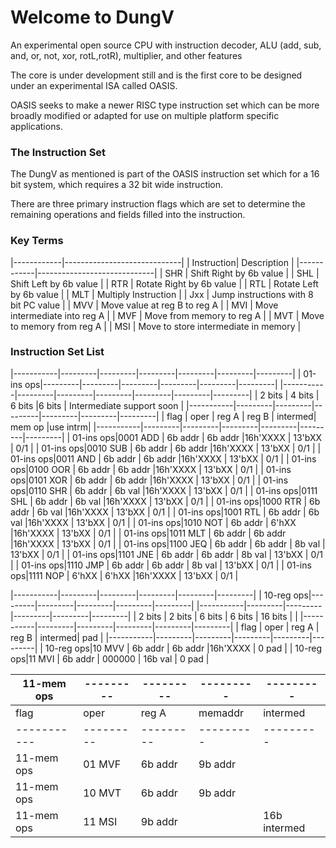 # Welcome to DungV
An experimental open source CPU with instruction decoder, ALU (add, sub, and, or, not, xor, rotL,rotR), multiplier, and other features

The core is under development still and is the first core to be designed under an experimental ISA called OASIS.

OASIS seeks to make a newer RISC type instruction set which can be more broadly modified or adapted for use on multiple platform specific
applications.

### The Instruction Set ###

The DungV as mentioned is part of the OASIS instruction set which for a 16 bit system, which requires a 32 bit wide instruction.

There are three primary instruction flags which are set to determine the remaining operations and fields filled into the instruction.

### Key Terms ###

|------------|-----------------------------|
| Instruction| Description                 |
|------------|-----------------------------|
| SHR        | Shift Right by 6b value     |
| SHL        | Shift Left by 6b value      |
| RTR        | Rotate Right by 6b value    |
| RTL        | Rotate Left by 6b value     |
| MLT        | Multiply Instruction        |
| Jxx        | Jump instructions with 8 bit PC value |
| MVV        | Move value at reg B to reg A |
| MVI        | Move intermediate into reg A |
| MVF        | Move from memory to reg A |
| MVT        | Move to memory from reg A |
| MSI        | Move to store intermediate in memory |


### Instruction Set List ###

|-----------|---------|---------|---------|---------|---------|---------|
| 01-ins ops|---------|---------|---------|---------|---------|---------|
|-----------|---------|---------|---------|---------|---------|---------|
| 2 bits    | 4 bits  | 6 bits  |6 bits   | Intermediate support soon   | 
|-----------|---------|---------|---------|---------|---------|---------|
| flag      | oper    | reg A   | reg B   | intermed| mem op  |use intrm|
|-----------|---------|---------|---------|---------|---------|---------|
| 01-ins ops|0001 ADD | 6b addr | 6b addr |16h'XXXX | 13'bXX  |   0/1   |
| 01-ins ops|0010 SUB | 6b addr | 6b addr |16h'XXXX | 13'bXX  |   0/1   |
| 01-ins ops|0011 AND | 6b addr | 6b addr |16h'XXXX | 13'bXX  |   0/1   |
| 01-ins ops|0100 OOR | 6b addr | 6b addr |16h'XXXX | 13'bXX  |   0/1   |
| 01-ins ops|0101 XOR | 6b addr | 6b addr |16h'XXXX | 13'bXX  |   0/1   |
| 01-ins ops|0110 SHR | 6b addr | 6b val  |16h'XXXX | 13'bXX  |   0/1   |
| 01-ins ops|0111 SHL | 6b addr | 6b val  |16h'XXXX | 13'bXX  |   0/1   |
| 01-ins ops|1000 RTR | 6b addr | 6b val  |16h'XXXX | 13'bXX  |   0/1   |
| 01-ins ops|1001 RTL | 6b addr | 6b val  |16h'XXXX | 13'bXX  |   0/1   |
| 01-ins ops|1010 NOT | 6b addr | 6'hXX   |16h'XXXX | 13'bXX  |   0/1   |
| 01-ins ops|1011 MLT | 6b addr | 6b addr |16h'XXXX | 13'bXX  |   0/1   |
| 01-ins ops|1100 JEQ | 6b addr | 6b addr | 8b val  | 13'bXX  |   0/1   |
| 01-ins ops|1101 JNE | 6b addr | 6b addr | 8b val  | 13'bXX  |   0/1   |
| 01-ins ops|1110 JMP | 6b addr | 6b addr | 8b val  | 13'bXX  |   0/1   |
| 01-ins ops|1111 NOP | 6'hXX   | 6'hXX   |16h'XXXX | 13'bXX  |   0/1   |


|-----------|---------|---------|---------|---------|---------|
| 10-reg ops|---------|---------|---------|---------|---------|
|-----------|---------|---------|---------|---------|---------|
| 2 bits    | 2 bits  | 6 bits  | 6 bits  | 16 bits |         |
|-----------|---------|---------|---------|---------|---------|
| flag      | oper    | reg A   | reg B   | intermed| pad     |
|-----------|---------|---------|---------|---------|---------|
| 10-reg ops|10 MVV   | 6b addr | 6b addr |16h'XXXX |  0 pad  |
| 10-reg ops|11 MVI   | 6b addr | 000000  | 16b val |  0 pad  |



| 11-mem ops|---------|---------|---------|---------|
|-----------|---------|---------|---------|---------|
| flag      | oper    | reg A   | memaddr | intermed|
|-----------|---------|---------|---------|---------|
| 11-mem ops| 01 MVF  | 6b addr | 9b addr |         |
| 11-mem ops| 10 MVT  | 6b addr | 9b addr |         |
| 11-mem ops| 11 MSI  | 9b addr |         |16b intermed|

